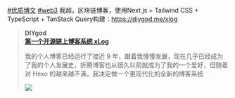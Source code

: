 <p><a href="https://t.me/cosine_front_end/119?q=%23%E4%BC%98%E8%B4%A8%E5%8D%9A%E6%96%87">#优质博文</a> <a href="https://t.me/cosine_front_end/119?q=%23web3">#web3</a> 我超，区块链博客，使用Next.js + Tailwind CSS + TypeScript + TanStack Query构建：<a href="https://diygod.me/xlog" target="_blank" rel="noopener">https://diygod.me/xlog</a></p><blockquote><b>DIYgod</b><br><b><a href="https://diygod.me/xlog">第一个开源链上博客系统 xLog</a></b><br><p>我的个人博客已经运行了接近 9 年，跟着我慢慢发展，现在几乎已经成为了我的个人发展史，折腾博客也从很久以前就成为了我的一个爱好，但随着对 Hexo 的越来越不满，我决定做一个更现代化的全新的博客系统</p><img src="ipfs://bafkreiel42pa7yv42o5c6dskcq5vhcouhw6lu2qot2jatciikqblzfotfu" referrerpolicy="no-referrer"></blockquote>